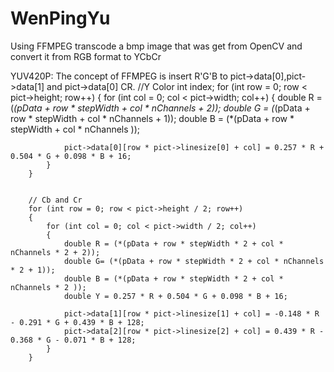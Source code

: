 # WenPingYu
Using FFMPEG transcode a bmp image that was get from OpenCV and convert it from RGB format to YCbCr 

YUV420P:
The concept of FFMPEG is insert R'G'B to pict->data[0],pict->data[1] and pict->data[0] CR.
		//Y Color
		int index;
		for (int row = 0; row < pict->height; row++)
		{
			for (int col = 0; col < pict->width; col++) 
			{
				double R = (*(pData + row * stepWidth  + col * nChannels  + 2));
				double G = (*(pData + row * stepWidth  + col * nChannels  + 1));
				double B = (*(pData + row * stepWidth  + col * nChannels ));
			
				pict->data[0][row * pict->linesize[0] + col] = 0.257 * R + 0.504 * G + 0.098 * B + 16;
			}
		}
				
		
		// Cb and Cr
		for (int row = 0; row < pict->height / 2; row++)
		{
			for (int col = 0; col < pict->width / 2; col++)
			{
				double R = (*(pData + row * stepWidth * 2 + col * nChannels * 2 + 2));
				double G= (*(pData + row * stepWidth * 2 + col * nChannels * 2 + 1));
				double B = (*(pData + row * stepWidth * 2 + col * nChannels * 2 ));
				double Y = 0.257 * R + 0.504 * G + 0.098 * B + 16;
		
				pict->data[1][row * pict->linesize[1] + col] = -0.148 * R - 0.291 * G + 0.439 * B + 128;
				pict->data[2][row * pict->linesize[2] + col] = 0.439 * R - 0.368 * G - 0.071 * B + 128;
			}
		}

